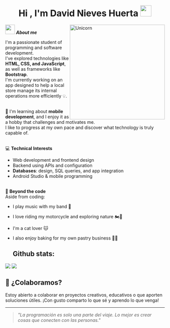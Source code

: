 <h1 align="center">Hi , I'm David Nieves Huerta <img src="https://media.giphy.com/media/hvRJCLFzcasrR4ia7z/giphy.gif" width="35"></h1>

<img align="right" width=300px alt="Unicorn" src="https://media2.giphy.com/media/v1.Y2lkPTc5MGI3NjExOGRqbHNoczlkdGFtcGxzcDZ3cDlsZm8wZHVtb2x0OHVhMzlwYmFpZiZlcD12MV9pbnRlcm5hbF9naWZfYnlfaWQmY3Q9Zw/yX8X517TiuMwuO2tdQ/giphy.gif" />

 <img src="https://media.giphy.com/media/ObNTw8Uzwy6KQ/giphy.gif" width="30px">&nbsp;***About me***

I'm a passionate student of programming and software development.<br>
I've explored technologies like **HTML, CSS, and JavaScript**, as well as frameworks like **Bootstrap**.<br>
I'm currently working on an app designed to help a local store manage its internal operations more efficiently 💡.<br><br>

🧠 I'm learning about **mobile development**, and I enjoy it as a hobby that challenges and motivates me.<br>
I like to progress at my own pace and discover what technology is truly capable of.<br><br>

💻 **Technical Interests**<br>
- Web development and frontend design<br>
- Backend using APIs and configuration<br>
- **Databases**: design, SQL queries, and app integration<br>
- Android Studio & mobile programming<br><br>

🎵 **Beyond the code**<br>
Aside from coding:<br>
- I play music with my band 🎸<br>
- I love riding my motorcycle and exploring nature 🏍️🌄<br>
- I'm a cat lover 🐱<br>
- I also enjoy baking for my own pastry business 🍰🍞


  <h2>Github stats:</h2> 

[![](https://github-readme-stats.vercel.app/api?username=DavidSnow77&show_icons=true&theme=tokyonight&hide_border=true&locale=en)](https://github.com/DavidSnow77)
[![](https://github-readme-streak-stats.herokuapp.com/?user=DavidSnow77&theme=material-palenight)](https://github.com/DavidSnow77)


## 🤝 ¿Colaboramos?
Estoy abierto a colaborar en proyectos creativos, educativos o que aporten soluciones útiles. ¡Con gusto comparto lo que sé y aprendo lo que venga!

---
> *"La programación es solo una parte del viaje. Lo mejor es crear cosas que conecten con las personas."*
